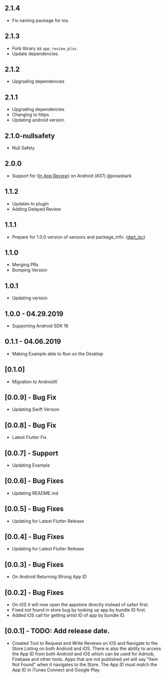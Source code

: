 ## 2.1.4

* Fix naming package for ios.

## 2.1.3

* Fork library as `app_review_plus`.
* Update dependencies.

## 2.1.2

* Upgrading dependencies

## 2.1.1

* Upgrading dependencies
* Changing to https
* Updating android version

## 2.1.0-nullsafety

* Null Safety

## 2.0.0

* Support for ([In App Review](https://developer.android.com/guide/playcore/in-app-review)) on Android (#37) @jonasbark

## 1.1.2

* Updates to plugin
* Adding Delayed Review

## 1.1.1

* Prepare for 1.0.0 version of sensors and package_info. ([dart_lsc](http://github.com/amirh/dart_lsc))

## 1.1.0

* Merging PRs
* Bumping Version

## 1.0.1

* Updating version

## 1.0.0 - 04.29.2019

* Supporting Android SDK 16

## 0.1.1 - 04.06.2019

* Making Example able to Run on the Desktop

## [0.1.0]

* Migration to AndroidX

## [0.0.9] - Bug Fix

* Updating Swift Version

## [0.0.8] - Bug Fix

* Latest Flutter Fix

## [0.0.7] - Support

* Updating Example

## [0.0.6] - Bug Fixes

* Updating README.md

## [0.0.5] - Bug Fixes

* Updating for Latest Flutter Release

## [0.0.4] - Bug Fixes

* Updating for Latest Flutter Release

## [0.0.3] - Bug Fixes

* On Android Returning Wrong App ID

## [0.0.2] - Bug Fixes

* On iOS it will now open the appstore directly instead of safari first.
* Fixed not found in store bug by looking up app by bundle ID first.
* Added iOS call for getting artist ID of app by bundle ID.

## [0.0.1] - TODO: Add release date.

* Created Tool to Request and Write Reviews on iOS and Navigate to the Store Listing on both Android and iOS. There is also the ability to access the App ID from both Android and iOS which can be used for Admob, Firebase and other tools. Apps that are not published yet will say "Item Not Found" when it navigates to the Store. The App ID must match the App ID in iTunes Connect and Google Play.

